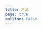```yaml
---
title: 产品
page: true
outline: false
---
```


<script setup>
import AllProducts from '../AllProducts.vue'
</script>

<AllProducts category="球阀,三段式" />
